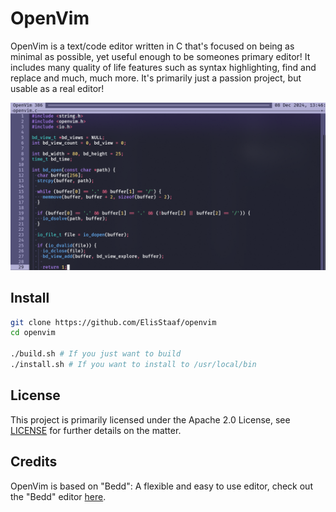 # OpenVim
OpenVim is a text/code editor written in C that's focused on being as minimal
as possible, yet useful enough to be someones primary editor! It includes many
quality of life features such as syntax highlighting, find and replace and much,
much more. It's primarily just a passion project, but usable as a real editor!

[![OpenVim](https://raw.githubusercontent.com/ElisStaaf/openvim/main/prod/code.png)](/)

## Install
```sh
git clone https://github.com/ElisStaaf/openvim
cd openvim

./build.sh # If you just want to build
./install.sh # If you want to install to /usr/local/bin
```

## License
This project is primarily licensed under the Apache 2.0 License, see [LICENSE](/LICENSE)
for further details on the matter.

## Credits
OpenVim is based on "Bedd": A flexible and easy to use
editor, check out the "Bedd" editor [here](https://github.com/segfaultdev/bedd).
